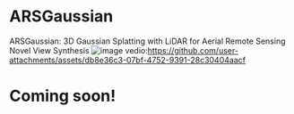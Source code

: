 # ARSGaussian
ARSGaussian: 3D Gaussian Splatting with LiDAR for  Aerial Remote Sensing Novel View Synthesis 
![image](https://github.com/WenjuanZhang-aircas/ARSGaussian/blob/main/7.PNG)
vedio:https://github.com/user-attachments/assets/db8e36c3-07bf-4752-9391-28c30404aacf
# Coming soon!
